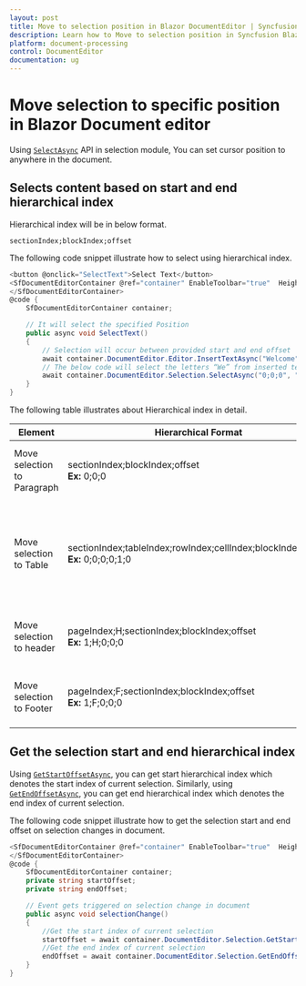 ```yaml
---
layout: post
title: Move to selection position in Blazor DocumentEditor | Syncfusion
description: Learn how to Move to selection position in Syncfusion Blazor DocumentEditor component and much more.
platform: document-processing
control: DocumentEditor
documentation: ug
---
```


# Move selection to specific position in Blazor Document editor

Using [`SelectAsync`](https://help.syncfusion.com/cr/blazor/Syncfusion.Blazor.DocumentEditor.SelectionModule.html#Syncfusion_Blazor_DocumentEditor_SelectionModule_SelectAsync_System_String_System_String_) API in selection module, You can set cursor position to anywhere in the document.

## Selects content based on start and end hierarchical index

Hierarchical index will be in below format.

`sectionIndex;blockIndex;offset`

The following code snippet illustrate how to select using hierarchical index.

```csharp
<button @onclick="SelectText">Select Text</button>
<SfDocumentEditorContainer @ref="container" EnableToolbar="true"  Height="590px" >
</SfDocumentEditorContainer>
@code {
    SfDocumentEditorContainer container;

    // It will select the specified Position
    public async void SelectText()
    {
        // Selection will occur between provided start and end offset
        await container.DocumentEditor.Editor.InsertTextAsync("Welcome");
        // The below code will select the letters “We” from inserted text “Welcome”
        await container.DocumentEditor.Selection.SelectAsync("0;0;0", "0;0;2");
    }
}
```

The following table illustrates about Hierarchical index in detail.

| Element |Hierarchical Format | Explanation |
|-----------------|-------------|----|
|Move selection to Paragraph |sectionIndex;blockIndex;offset <br>**Ex:** 0;0;0|It moves the cursor to the start of paragraph.|
|Move selection to Table|sectionIndex;tableIndex;rowIndex;cellIndex;blockIndex;offset <br>**Ex:** 0;0;0;0;1;0|It moves the cursor to the second paragraph which is inside first row and cell of table.|
|Move selection to header|pageIndex;H;sectionIndex;blockIndex;offset<br>**Ex:** 1;H;0;0;0|It moves cursor to the header in second page.|
|Move selection to Footer|pageIndex;F;sectionIndex;blockIndex;offset<br>**Ex:** 1;F;0;0;0|It moves cursor to the footer in second page.|

## Get the selection start and end hierarchical index

Using [`GetStartOffsetAsync`](https://help.syncfusion.com/cr/blazor/Syncfusion.Blazor.DocumentEditor.SelectionModule.html#Syncfusion_Blazor_DocumentEditor_SelectionModule_GetStartOffsetAsync), you can get start hierarchical index which denotes the start index of current selection. Similarly, using [`GetEndOffsetAsync`](https://help.syncfusion.com/cr/blazor/Syncfusion.Blazor.DocumentEditor.SelectionModule.html#Syncfusion_Blazor_DocumentEditor_SelectionModule_GetEndOffsetAsync), you can get end hierarchical index which denotes the end index of current selection.

The following code snippet illustrate how to get the selection start and end offset on selection changes in document.


```csharp
<SfDocumentEditorContainer @ref="container" EnableToolbar="true"  Height="590px" SelectionChanged="selectionChange">
</SfDocumentEditorContainer>
@code {
    SfDocumentEditorContainer container;
    private string startOffset;
    private string endOffset;

    // Event gets triggered on selection change in document
    public async void selectionChange()
    {
        //Get the start index of current selection
        startOffset = await container.DocumentEditor.Selection.GetStartOffsetAsync();
        //Get the end index of current selection
        endOffset = await container.DocumentEditor.Selection.GetEndOffsetAsync();
    }
}
```